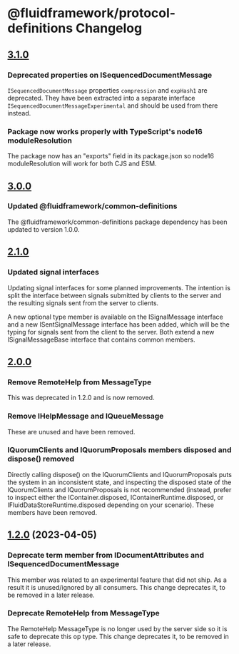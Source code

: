 # @fluidframework/protocol-definitions Changelog

## [3.1.0](https://github.com/microsoft/FluidFramework/releases/tag/protocol-definitions_v3.1.0)

### Deprecated properties on ISequencedDocumentMessage

`ISequencedDocumentMessage` properties `compression` and `expHash1` are deprecated. They have been extracted into a
separate interface `ISequencedDocumentMessageExperimental` and should be used from there instead.

### Package now works properly with TypeScript's node16 moduleResolution

The package now has an "exports" field in its package.json so node16 moduleResolution will work
for both CJS and ESM.

## [3.0.0](https://github.com/microsoft/FluidFramework/releases/tag/protocol-definitions_v3.0.0)

### Updated @fluidframework/common-definitions

The @fluidframework/common-definitions package dependency has been updated to version 1.0.0.

## [2.1.0](https://github.com/microsoft/FluidFramework/releases/tag/protocol-definitions_v2.1.0)

### Updated signal interfaces

Updating signal interfaces for some planned improvements. The intention is split the interface between signals submitted by clients to the server and the resulting signals sent from the server to clients.

A new optional type member is available on the ISignalMessage interface and a new ISentSignalMessage interface has been added, which will be the typing for signals sent from the client to the server. Both extend a new ISignalMessageBase interface that contains common members.

## [2.0.0](https://github.com/microsoft/FluidFramework/releases/tag/protocol-definitions_v2.0.0)

### Remove RemoteHelp from MessageType

This was deprecated in 1.2.0 and is now removed.

### Remove IHelpMessage and IQueueMessage

These are unused and have been removed.

### IQuorumClients and IQuorumProposals members disposed and dispose() removed

Directly calling dispose() on the IQuorumClients and IQuorumProposals puts the system in an inconsistent state, and inspecting the disposed state of the IQuorumClients and IQuorumProposals is not recommended (instead, prefer to inspect either the IContainer.disposed, IContainerRuntime.disposed, or IFluidDataStoreRuntime.disposed depending on your scenario). These members have been removed.

## [1.2.0](https://github.com/microsoft/FluidFramework/releases/tag/protocol-definitions_v1.2.0) (2023-04-05)

### Deprecate term member from IDocumentAttributes and ISequencedDocumentMessage

This member was related to an experimental feature that did not ship. As a result it is unused/ignored by all consumers.
This change deprecates it, to be removed in a later release.

### Deprecate RemoteHelp from MessageType

The RemoteHelp MessageType is no longer used by the server side so it is safe to deprecate this op type.
This change deprecates it, to be removed in a later release.

